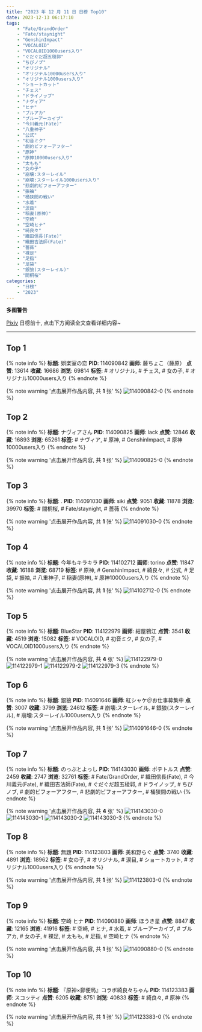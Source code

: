 ```yaml
---
title: "2023 年 12 月 11 日 日榜 Top10"
date: 2023-12-13 06:17:10
tags:
    - "Fate/GrandOrder"
    - "Fate/staynight"
    - "GenshinImpact"
    - "VOCALOID"
    - "VOCALOID1000users入り"
    - "ぐだぐだ超五稜郭"
    - "ちびノブ"
    - "オリジナル"
    - "オリジナル10000users入り"
    - "オリジナル1000users入り"
    - "ショートカット"
    - "チェス"
    - "ドライノッブ"
    - "ナヴィア"
    - "ヒナ"
    - "ブルアカ"
    - "ブルーアーカイブ"
    - "今川義元(Fate)"
    - "八重神子"
    - "公式"
    - "初音ミク"
    - "劇的ビフォーアフター"
    - "原神"
    - "原神10000users入り"
    - "太もも"
    - "女の子"
    - "崩壊:スターレイル"
    - "崩壊:スターレイル1000users入り"
    - "悲劇的ビフォーアフター"
    - "振袖"
    - "桶狭間の戦い"
    - "水着"
    - "涙目"
    - "稲妻(原神)"
    - "空崎"
    - "空崎ヒナ"
    - "綺良々"
    - "織田信長(Fate)"
    - "織田吉法師(Fate)"
    - "薔薇"
    - "裸足"
    - "足指"
    - "足袋"
    - "銀狼(スターレイル)"
    - "間桐桜"
categories:
    - "日榜"
    - "2023"
---
```


<i class="fa fa-triangle-exclamation"></i>**多图警告**<i class="fa fa-triangle-exclamation"></i>

[Pixiv](https://www.pixiv.net/) 日榜前十, 点击下方阅读全文查看详细内容~

<!-- more -->

---

## Top 1

{% note info %}
**标题**: 娯楽室の恋
**PID**: 114090842 **画师**: 藤ちょこ（藤原）
**点赞**: 13614 **收藏**: 16686 **浏览**: 69814
**标签**: # オリジナル, # チェス, # 女の子, # オリジナル10000users入り
{% endnote %}

{% note warning '点击展开作品内容, 共 **1** 张' %}
![114090842-0](https://i.pixiv.re/img-original/img/2023/12/10/00/00/41/114090842_p0.png)
{% endnote %}

## Top 2

{% note info %}
**标题**: ナヴィアさん
**PID**: 114090825 **画师**: lack
**点赞**: 12846 **收藏**: 16893 **浏览**: 65261
**标签**: # ナヴィア, # 原神, # GenshinImpact, # 原神10000users入り
{% endnote %}

{% note warning '点击展开作品内容, 共 **1** 张' %}
![114090825-0](https://i.pixiv.re/img-original/img/2023/12/10/00/00/36/114090825_p0.png)
{% endnote %}

## Top 3

{% note info %}
**标题**: .
**PID**: 114091030 **画师**: siki
**点赞**: 9051 **收藏**: 11878 **浏览**: 39970
**标签**: # 間桐桜, # Fate/staynight, # 薔薇
{% endnote %}

{% note warning '点击展开作品内容, 共 **1** 张' %}
![114091030-0](https://i.pixiv.re/img-original/img/2023/12/10/00/02/13/114091030_p0.jpg)
{% endnote %}

## Top 4

{% note info %}
**标题**: 今年もキラキラ
**PID**: 114102712 **画师**: torino
**点赞**: 11847 **收藏**: 16188 **浏览**: 68719
**标签**: # 原神, # GenshinImpact, # 綺良々, # 公式, # 足袋, # 振袖, # 八重神子, # 稲妻(原神), # 原神10000users入り
{% endnote %}

{% note warning '点击展开作品内容, 共 **1** 张' %}
![114102712-0](https://i.pixiv.re/img-original/img/2023/12/10/12/06/40/114102712_p0.jpg)
{% endnote %}

## Top 5

{% note info %}
**标题**: BlueStar
**PID**: 114122979 **画师**: 紺屋鴉江
**点赞**: 3541 **收藏**: 4519 **浏览**: 15082
**标签**: # VOCALOID, # 初音ミク, # 女の子, # VOCALOID1000users入り
{% endnote %}

{% note warning '点击展开作品内容, 共 **4** 张' %}
![114122979-0](https://i.pixiv.re/img-original/img/2023/12/10/23/51/16/114122979_p0.jpg)
![114122979-1](https://i.pixiv.re/img-original/img/2023/12/10/23/51/16/114122979_p1.jpg)
![114122979-2](https://i.pixiv.re/img-original/img/2023/12/10/23/51/16/114122979_p2.jpg)
![114122979-3](https://i.pixiv.re/img-original/img/2023/12/10/23/51/16/114122979_p3.jpg)
{% endnote %}

## Top 6

{% note info %}
**标题**: 銀狼
**PID**: 114091646 **画师**: 紅シャケ＠お仕事募集中
**点赞**: 3007 **收藏**: 3799 **浏览**: 24612
**标签**: # 崩壊:スターレイル, # 銀狼(スターレイル), # 崩壊:スターレイル1000users入り
{% endnote %}

{% note warning '点击展开作品内容, 共 **1** 张' %}
![114091646-0](https://i.pixiv.re/img-original/img/2023/12/10/00/16/01/114091646_p0.jpg)
{% endnote %}

## Top 7

{% note info %}
**标题**: のっぶとよっし
**PID**: 114143030 **画师**: ポテトルス
**点赞**: 2459 **收藏**: 2747 **浏览**: 32761
**标签**: # Fate/GrandOrder, # 織田信長(Fate), # 今川義元(Fate), # 織田吉法師(Fate), # ぐだぐだ超五稜郭, # ドライノッブ, # ちびノブ, # 劇的ビフォーアフター, # 悲劇的ビフォーアフター, # 桶狭間の戦い
{% endnote %}

{% note warning '点击展开作品内容, 共 **4** 张' %}
![114143030-0](https://i.pixiv.re/img-original/img/2023/12/11/20/00/18/114143030_p0.jpg)
![114143030-1](https://i.pixiv.re/img-original/img/2023/12/11/20/00/18/114143030_p1.jpg)
![114143030-2](https://i.pixiv.re/img-original/img/2023/12/11/20/00/18/114143030_p2.jpg)
![114143030-3](https://i.pixiv.re/img-original/img/2023/12/11/20/00/18/114143030_p3.jpg)
{% endnote %}

## Top 8

{% note info %}
**标题**: 無題
**PID**: 114123803 **画师**: 美和野らぐ
**点赞**: 3740 **收藏**: 4891 **浏览**: 18962
**标签**: # 女の子, # オリジナル, # 涙目, # ショートカット, # オリジナル1000users入り
{% endnote %}

{% note warning '点击展开作品内容, 共 **1** 张' %}
![114123803-0](https://i.pixiv.re/img-original/img/2023/12/11/00/05/14/114123803_p0.png)
{% endnote %}

## Top 9

{% note info %}
**标题**: 空崎 ヒナ
**PID**: 114090880 **画师**: ほうき星
**点赞**: 8847 **收藏**: 12165 **浏览**: 41916
**标签**: # 空崎, # ヒナ, # 水着, # ブルーアーカイブ, # ブルアカ, # 女の子, # 裸足, # 太もも, # 足指, # 空崎ヒナ
{% endnote %}

{% note warning '点击展开作品内容, 共 **1** 张' %}
![114090880-0](https://i.pixiv.re/img-original/img/2023/12/10/00/00/52/114090880_p0.jpg)
{% endnote %}

## Top 10

{% note info %}
**标题**: 『原神×郵便局』コラボ綺良々ちゃん
**PID**: 114123383 **画师**: スコッティ
**点赞**: 6205 **收藏**: 8751 **浏览**: 40833
**标签**: # 綺良々, # 原神
{% endnote %}

{% note warning '点击展开作品内容, 共 **1** 张' %}
![114123383-0](https://i.pixiv.re/img-original/img/2023/12/11/00/00/29/114123383_p0.jpg)
{% endnote %}
